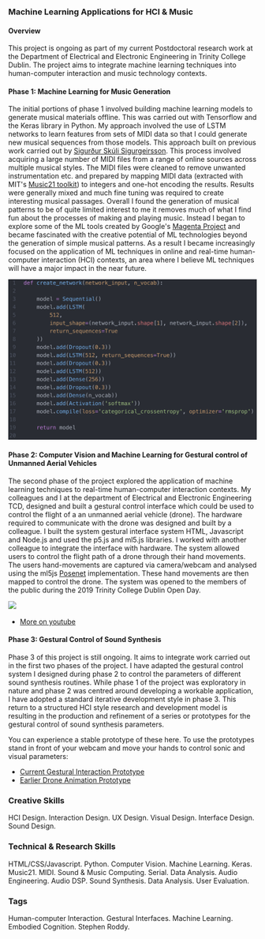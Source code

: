 ### Machine Learning Applications for HCI & Music

#### Overview

This project is ongoing as part of my current Postdoctoral research work at the Department of Electrical and Electronic Engineering in Trinity College Dublin. The project aims to integrate machine learning techniques into human-computer interaction and music technology contexts.  

#### Phase 1: Machine Learning for Music Generation
The initial portions of phase 1 involved building machine learning models to generate musical materials offline. This was carried out with Tensorflow and the Keras library in Python. My approach involved the use of LSTM networks to learn features from sets of MIDI data so that I could generate new musical sequences from those models. This approach built on previous work carried out by [Sigurður Skúli Sigurgeirsson](https://github.com/Skuldur). This process involved acquiring a large number of MIDI files from a range of online sources across multiple musical styles. The MIDI files were cleaned to remove unwanted instrumentation etc. and prepared by mapping MIDI data (extracted with MIT's [Music21 toolkit](https://web.mit.edu/music21/)) to integers and one-hot encoding the results. Results were generally mixed and much fine tuning was required to create interesting musical passages. Overall I found the generation of musical patterns to be of quite limited interest to me it removes much of what I find fun about the processes of making and playing music. Instead I began to explore some of the ML tools created by Google's [Magenta Project](https://magenta.tensorflow.org/) and became fascinated with the creative potential of ML technologies beyond the generation of simple musical patterns. As a result I became increasingly focused on the application of ML techniques in online and real-time human-computer interaction (HCI) contexts, an area where I believe ML techniques will have a major impact in the near future. 

<img src="images/model_def_py.png?raw=true"/><br/>

#### Phase 2: Computer Vision and Machine Learning for Gestural control of Unmanned Aerial Vehicles
The second phase of the project explored the application of machine learning techniques to real-time human-computer interaction contexts. My colleagues and I at the department of Electrical and Electronic Engineering TCD, designed and built a gestural control interface which could be used to control the flight of a an unmanned aerial vehicle (drone).
The hardware required to communicate with the drone was designed and built by a colleague. I built the system gestural interface system HTML, Javascript and Node.js and used the p5.js and ml5.js libraries. I worked with another colleague to integrate the interface with hardware.
The system allowed users to control the flight path of a drone through their hand movements. The users hand-movements are captured via camera/webcam and analysed using the ml5js [Posenet](https://medium.com/tensorflow/real-time-human-pose-estimation-in-the-browser-with-tensorflow-js-7dd0bc881cd5) implementation. These hand movements are then mapped to control the drone. The system was opened to the members of the public during the 2019 Trinity College Dublin Open Day.

<img src="images/Drone Project.gif?raw=true"/><br/>
- [More on youtube](https://youtu.be/nK5spkN2TOA)

#### Phase 3: Gestural Control of Sound Synthesis
Phase 3 of this project is still ongoing. It aims to integrate work carried out in the first two phases of the project. I have adapted the gestural control system I designed during phase 2 to control the parameters of different sound synthesis routines. While phase 1 of the project was exploratory in nature and phase 2 was centred around developing a workable application, I have adopted a standard iterative development style in phase 3. This return to a structured HCI style research and development model is resulting in the production and refinement of a series or prototypes for the gestural control of sound synthesis parameters.

You can experience a stable prototype of these here.
To use the prototypes stand in front of your webcam and move your hands to control sonic and visual parameters:

- [Current Gestural Interaction Prototype](https://editor.p5js.org/roddyst/present/l46Zsp63H)
- [Earlier Drone Animation Prototype](https://editor.p5js.org/roddyst/present/6A5YgZa21)

### Creative Skills
HCI Design. Interaction Design. UX Design. Visual Design. Interface Design. Sound Design.

### Technical & Research Skills
HTML/CSS/Javascript. Python. Computer Vision. Machine Learning. Keras. Music21. MIDI. Sound & Music Computing. Serial. Data Analysis. Audio Engineering. Audio DSP. Sound Synthesis. Data Analysis. User Evaluation.

### Tags
Human-computer Interaction. Gestural Interfaces. Machine Learning. Embodied Cognition. Stephen Roddy.


<!--
<iframe src="https://editor.p5js.org/roddyst/embed/3LK9dABOj"></iframe>

[Link: https://editor.p5js.org/roddyst/present/3LK9dABOj](https://editor.p5js.org/roddyst/present/3LK9dABOj)

<iframe src="https://editor.p5js.org/roddyst/embed/sAdryDYz1"></iframe>

//Notes:


1. Talk about the original designs.
  - Show the screen shots.
  - Talk about how they were designed for the wrong interaction type.
    w/buttons etc.
  - Introduce the final prototype idea.
  - Demonstrate the working prototype for the multiple synthesis types I've already created it for.


1. Upload the Interface for AM Synthesis.
2. Upload the Interface for FM Synthesis.

1. Talk about the original project elements with the machine learning training for musical models that I did.
2. Then talk about the pivot over to controlling Drones.
3. Then cover the movement from drones to sound synthesis.
-->
